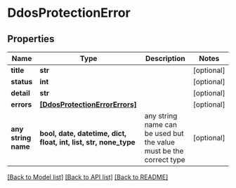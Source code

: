 # DdosProtectionError


## Properties
Name | Type | Description | Notes
------------ | ------------- | ------------- | -------------
**title** | **str** |  | [optional] 
**status** | **int** |  | [optional] 
**detail** | **str** |  | [optional] 
**errors** | [**[DdosProtectionErrorErrors]**](DdosProtectionErrorErrors.md) |  | [optional] 
**any string name** | **bool, date, datetime, dict, float, int, list, str, none_type** | any string name can be used but the value must be the correct type | [optional]

[[Back to Model list]](../README.md#documentation-for-models) [[Back to API list]](../README.md#documentation-for-api-endpoints) [[Back to README]](../README.md)


